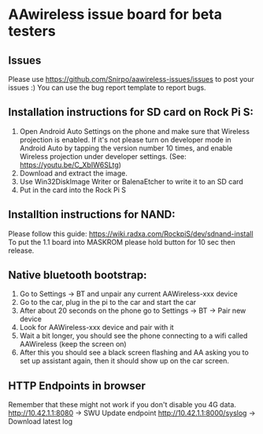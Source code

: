 # AAwireless issue board for beta testers

## Issues
Please use https://github.com/Snirpo/aawireless-issues/issues to post your issues :) You can use the bug report template to report bugs.

## Installation instructions for SD card on Rock Pi S:
1) Open Android Auto Settings on the phone and make sure that Wireless projection is enabled. If it's not please turn on developer mode in Android Auto by tapping the version number 10 times, and enable Wireless projection under developer settings. (See: https://youtu.be/C_XbIW6SLtg)
2) Download and extract the image.
3) Use Win32DiskImage Writer or BalenaEtcher to write it to an SD card
4) Put in the card into the Rock Pi S

## Installtion instructions for NAND:
Please follow this guide:
https://wiki.radxa.com/RockpiS/dev/sdnand-install
To put the 1.1 board into MASKROM please hold button for 10 sec then release.

## Native bluetooth bootstrap:
1) Go to Settings -> BT and unpair any current AAWireless-xxx device
2) Go to the car, plug in the pi to the car and start the car 
2) After about 20 seconds on the phone go to Settings -> BT -> Pair new device
3) Look for AAWireless-xxx device and pair with it
5) Wait a bit longer, you should see the phone connecting to a wifi called AAWireless (keep the screen on)
6) After this you should see a black screen flashing and AA asking you to set up assistant again, then it should show up on the car screen.


## HTTP Endpoints in browser
Remember that these might not work if you don't disable you 4G data.
http://10.42.1.1:8080 -> SWU Update endpoint 
http://10.42.1.1:8000/syslog -> Download latest log

